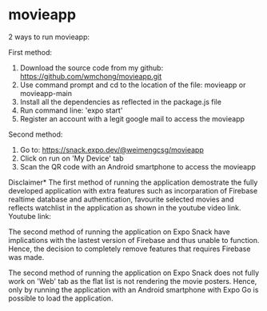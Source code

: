 # movieapp

2 ways to run movieapp:

First method:
1. Download the source code from my github: https://github.com/wmchong/movieapp.git
2. Use command prompt and cd to the location of the file: movieapp or movieapp-main
3. Install all the dependencies as reflected in the package.js file
4. Run command line: 'expo start'
5. Register an account with a legit google mail to access the movieapp

Second method:
1. Go to: https://snack.expo.dev/@weimengcsg/movieapp
2. Click on run on 'My Device' tab
3. Scan the QR code with an Android smartphone to access the movieapp

Disclaimer*
The first method of running the application demostrate the fully developed application with extra features such as incorparation of Firebase realtime database and authentication, favourite selected movies and reflects watchlist in the application as shown in the youtube video link.
Youtube link: 

The second method of running the application on Expo Snack have implications with the lastest version of Firebase and thus unable to function. Hence, the decision to completely remove features that requires Firebase was made.

The second method of running the application on Expo Snack does not fully work on 'Web' tab as the flat list is not rendering the movie posters. Hence, only by running the application with an Android smartphone with Expo Go is possible to load the application.
